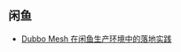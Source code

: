 ## 闲鱼

- [Dubbo Mesh 在闲鱼生产环境中的落地实践](https://mp.weixin.qq.com/s?__biz=MzU4NzU0MDIzOQ==&mid=2247485976&idx=4&sn=b1355bb5305f03fd490eb3fe41992a46&chksm=fdeb3878ca9cb16eabdfc76b97002587b1f6d7918d64ac514e9350304d094a4214585ce38f6c&mpshare=1&scene=1&srcid=%23rd)

